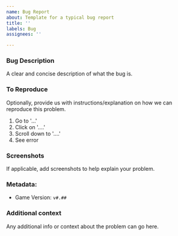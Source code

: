 ```yaml
---
name: Bug Report
about: Template for a typical bug report
title: ''
labels: Bug
assignees: ''

---
```


### Bug Description
A clear and concise description of what the bug is.

### To Reproduce
Optionally, provide us with instructions/explanation on how we can reproduce this problem.
1. Go to '...'
2. Click on '....'
3. Scroll down to '....'
4. See error

### Screenshots
If applicable, add screenshots to help explain your problem.

### Metadata:
 - Game Version: `v#.##`

### Additional context
Any additional info or context about the problem can go here.
